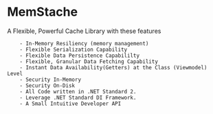 # MemStache
A Flexible, Powerful Cache Library with these features

		- In-Memory Resiliency (memory management)
		- Flexible Serialization Capability
		- Flexible Data Persistence Capabililty
		- Flexible, Granular Data Fetching Capability
		- Instant Data Availability(Getters) at the Class (Viewmodel) Level
		- Security In-Memory
		- Security On-Disk
		- All Code written in .NET Standard 2.
		- Leverage .NET Standard DI Framework.
		- A Small Intuitive Developer API
